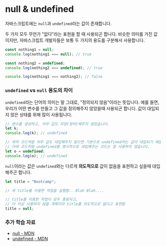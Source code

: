 # null & undefined

자바스크립트에는 `null`과 `undefined`라는 값이 존재합니다.

두 가지 모두 무언가 "없다"라는 표현을 할 때 사용되곤 합니다. 비슷한 의미를 가진 값이지만, 자바스크립트 개발자들은 보통 두 가지의 용도를 구분해서 사용합니다.

```javascript
const nothing1 = null;
console.log(nothing1 === null); // true

const nothing2 = undefined;
console.log(nothing2 === undefined); // true

console.log(nothing1 === nothing2); // false
```

### `undefined` vs `null` 용도의 차이

`undefined`라는 단어의 의미는 말 그대로, "정의되지 않음"이라는 뜻입니다. 예를 들면, 우리가 어떤 변수를 만들고 그 값을 정의해주지 않았을때 사용되곤 합니다. 값이 대입되지 않은 상태를 위해 많이 사용됩니다.

```javascript
// 변수를 생성하고, 아무 값도 지정(정의)해주지 않았습니다.
let k;
console.log(k); // undefined

// 위의 코드처럼 아무 값도 대입해주지 않으면 기본으로 undefined라는 값이 대입되기 때문에,
// 아래 코드처럼 undefined를 명시적으로 대입해주는 코드는 잘 사용하지 않습니다.
let o = undefined;
console.log(o); // undefined
```

`null`이라는 값은 `undefined`와는 다르게 **의도적으로** 값이 없음을 표현하고 싶을때 대입해주곤 합니다.

```javascript
let title = "Bootcamp";

// 위 title를 이용한 작업을 실행함.. Blah Blah....

// title를 이용한 작업이 모두 종료되고,
// 더 이상 사용하지 않을 계획이라 title를 의도적으로 없다고 표현함
title = null;
```

### 추가 학습 자료

* [null - MDN](https://developer.mozilla.org/ko/docs/Web/JavaScript/Reference/Global\_Objects/null)
* [undefined - MDN](https://developer.mozilla.org/ko/docs/Web/JavaScript/Reference/Global\_Objects/undefined)

